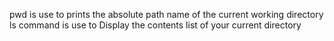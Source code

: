 pwd is use to prints the absolute path name of the current working directory
ls command is use to Display the contents list of your current directory
